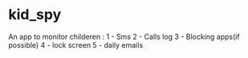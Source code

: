 # kid_spy

An app to monitor childeren :
1 - Sms 
2 - Calls log
3 - Blocking apps(if possible)
4 - lock screen
5 - daily emails
